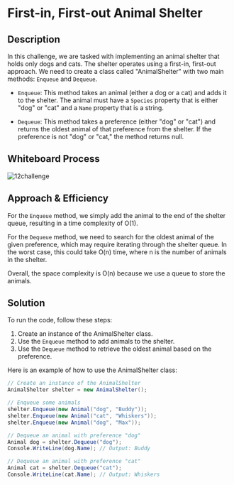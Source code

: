 ﻿# First-in, First-out Animal Shelter

## Description
In this challenge, we are tasked with implementing an animal shelter that holds only dogs and cats. The shelter operates using a first-in, first-out approach. We need to create a class called "AnimalShelter" with two main methods: `Enqueue` and `Dequeue`.

- `Enqueue`: This method takes an animal (either a dog or a cat) and adds it to the shelter. The animal must have a `Species` property that is either "dog" or "cat" and a `Name` property that is a string.

- `Dequeue`: This method takes a preference (either "dog" or "cat") and returns the oldest animal of that preference from the shelter. If the preference is not "dog" or "cat," the method returns null.

## Whiteboard Process
![12challenge](./challenge12/12)

## Approach & Efficiency
For the `Enqueue` method, we simply add the animal to the end of the shelter queue, resulting in a time complexity of O(1).

For the `Dequeue` method, we need to search for the oldest animal of the given preference, which may require iterating through the shelter queue. In the worst case, this could take O(n) time, where n is the number of animals in the shelter.

Overall, the space complexity is O(n) because we use a queue to store the animals.

## Solution
To run the code, follow these steps:

1. Create an instance of the AnimalShelter class.
2. Use the `Enqueue` method to add animals to the shelter.
3. Use the `Dequeue` method to retrieve the oldest animal based on the preference.

Here is an example of how to use the AnimalShelter class:

```csharp
// Create an instance of the AnimalShelter
AnimalShelter shelter = new AnimalShelter();

// Enqueue some animals
shelter.Enqueue(new Animal("dog", "Buddy"));
shelter.Enqueue(new Animal("cat", "Whiskers"));
shelter.Enqueue(new Animal("dog", "Max"));

// Dequeue an animal with preference "dog"
Animal dog = shelter.Dequeue("dog");
Console.WriteLine(dog.Name); // Output: Buddy

// Dequeue an animal with preference "cat"
Animal cat = shelter.Dequeue("cat");
Console.WriteLine(cat.Name); // Output: Whiskers
